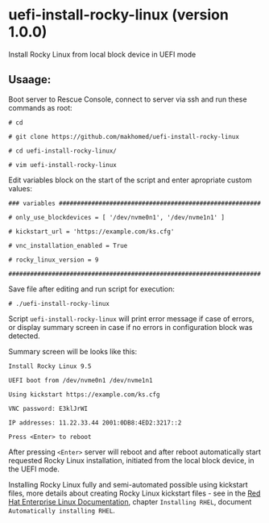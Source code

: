 
# uefi-install-rocky-linux (version 1.0.0)
Install Rocky Linux from local block device in UEFI mode

## Usaage:

Boot server to Rescue Console, connect to server via ssh and run these commands as root:

```# cd```

```# git clone https://github.com/makhomed/uefi-install-rocky-linux```

```# cd uefi-install-rocky-linux/```

```# vim uefi-install-rocky-linux```

Edit variables block on the start of the script and enter apropriate custom values:

```
### variables ########################################################

# only_use_blockdevices = [ '/dev/nvme0n1', '/dev/nvme1n1' ]

# kickstart_url = 'https://example.com/ks.cfg'

# vnc_installation_enabled = True

# rocky_linux_version = 9

######################################################################
```

Save file after editing and run script for execution:

```# ./uefi-install-rocky-linux```

Script `uefi-install-rocky-linux` will print error message if case of errors, or display summary screen in case if no errors in configuration block was detected.

Summary screen will be looks like this:

```
Install Rocky Linux 9.5

UEFI boot from /dev/nvme0n1 /dev/nvme1n1

Using kickstart https://example.com/ks.cfg

VNC password: E3klJrWI

IP addresses: 11.22.33.44 2001:0DB8:4ED2:3217::2

Press <Enter> to reboot
```

After pressing `<Enter>` server will reboot and after reboot automatically start requested Rocky Linux installation, initiated from the local block device, in the UEFI mode.

Installing Rocky Linux fully and semi-automated possible using kickstart files, more details about creating Rocky Linux kickstart files - see in the [Red Hat Enterprise Linux Documentation](https://docs.redhat.com/en/documentation/red_hat_enterprise_linux/), chapter `Installing RHEL`, document `Automatically installing RHEL`.

